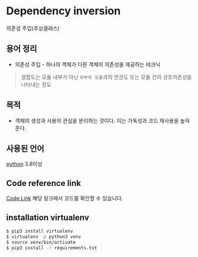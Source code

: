 # Dependency inversion
의존성 주입(추상클래스)

## 용어 정리
* 의존성 주입 - 하나의 객체가 다른 객체의 의존성을 제공하는 테크닉
> 결합도는 모듈 내부가 아닌 `외부의 모듈`과의 연관도 또는 모듈 간의 상호의존성을 나타내는 정도


## 목적
* 객체의 생성과 사용의 관심을 분리하는 것이다. 이는 가독성과 코드 재사용을 높혀준다.


## 사용된 언어
[python] 3.8이상 
 
## Code reference link
[Code Link] 해당 링크에서 코드를 확인할 수 있습니다.

## installation virtualenv
```sh
$ pip3 install virtualenv
$ virtualenv -p python3 venv
$ source venv/bin/activate
$ pip3 install -r requirements.txt
```


[//]: # (These are reference links used in the body of this note and get stripped out when the markdown processor does its job. There is no need to format nicely because it shouldn't be seen. Thanks SO - http://stackoverflow.com/questions/4823468/store-comments-in-markdown-syntax)

   [fount logo]: <https://fount.co/wp-content/uploads/2017/07/fount-ci@2x.png>
   [python]: <https://www.python.org/>
   [Django]: <https://www.djangoproject.com/>
   [Django Rest Framework]: <http://www.django-rest-framework.org/>
   [Django Rest Swagger]: <https://django-rest-swagger.readthedocs.io>
   [Code Link]: <https://www.youtube.com/watch?v=Kv5jhbSkqLE>
